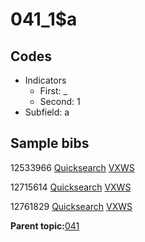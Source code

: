 # 041\_1$a

## Codes

-   Indicators
    -   First: \_
    -   Second: 1
-   Subfield: a

## Sample bibs

12533966 [Quicksearch](https://search.library.yale.edu/catalog/12533966) [VXWS](http://prodorbis.library.yale.edu:7014/vxws/GetHoldingsService?bibId=12533966)

12715614 [Quicksearch](https://search.library.yale.edu/catalog/12715614) [VXWS](http://prodorbis.library.yale.edu:7014/vxws/GetHoldingsService?bibId=12715614)

12761829 [Quicksearch](https://search.library.yale.edu/catalog/12761829) [VXWS](http://prodorbis.library.yale.edu:7014/vxws/GetHoldingsService?bibId=12761829)

**Parent topic:**[041](../../tags/041/041.md)

